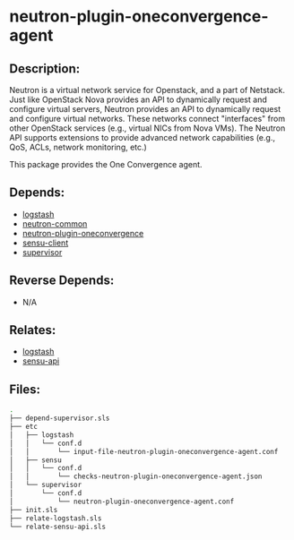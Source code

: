 # neutron-plugin-oneconvergence-agent

## Description:

Neutron is a virtual network service for Openstack, and a part of Netstack. Just like OpenStack Nova provides an API to dynamically request and configure virtual servers, Neutron provides an API to dynamically request and configure virtual networks. These networks connect "interfaces" from other OpenStack services (e.g., virtual NICs from Nova VMs). The Neutron API supports extensions to provide advanced network capabilities (e.g., QoS, ACLs, network monitoring, etc.)

This package provides the One Convergence agent.

## Depends:

  -  [logstash](/salt/logstash)
  -  [neutron-common](/salt/neutron-common)
  -  [neutron-plugin-oneconvergence](/salt/neutron-plugin-oneconvergence)
  -  [sensu-client](/salt/sensu-client)
  -  [supervisor](/salt/supervisor)

## Reverse Depends:

  -  N/A

## Relates:

  -  [logstash](/salt/logstash)
  -  [sensu-api](/salt/sensu-api)

## Files:

```bash
.
├── depend-supervisor.sls
├── etc
│   ├── logstash
│   │   └── conf.d
│   │       └── input-file-neutron-plugin-oneconvergence-agent.conf
│   ├── sensu
│   │   └── conf.d
│   │       └── checks-neutron-plugin-oneconvergence-agent.json
│   └── supervisor
│       └── conf.d
│           └── neutron-plugin-oneconvergence-agent.conf
├── init.sls
├── relate-logstash.sls
└── relate-sensu-api.sls
```
